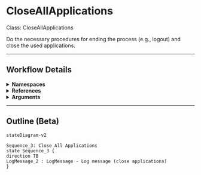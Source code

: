 # CloseAllApplications
Class: CloseAllApplications

Do the necessary procedures for ending the process (e.g., logout) and close the used applications.

<hr />

## Workflow Details
<details>
    <summary>
    <b>Namespaces</b>
    </summary>
    - System
- System.Collections.Generic
- System.Data
- System.Linq
- System.Text
- UiPath.Core
- UiPath.Core.Activities
- System.Linq.Expressions
- System.Collections.ObjectModel

</details>
<details>
    <summary>
    <b>References</b>
    </summary>
    - Microsoft.CSharp
- System
- System.Activities
- System.ComponentModel.TypeConverter
- System.Core
- System.Data
- System.Data.Common
- System.Linq
- System.Memory
- System.ObjectModel
- System.Private.CoreLib
- System.Runtime.Serialization
- System.ServiceModel
- System.ServiceModel.Activities
- System.ValueTuple
- System.Xaml
- System.Xml
- System.Xml.Linq
- UiPath.Excel
- UiPath.System.Activities
- UiPath.System.Activities.Design

</details>
<details>
    <summary>
    <b>Arguments</b>
    </summary>
    <table><tr><th>Name</th><th>Direction</th><th>Type</th><th>Description</th></tr></table>
</details>

<hr />

## Outline (Beta)

```mermaid
stateDiagram-v2

Sequence_3: Close All Applications
state Sequence_3 {
direction TB
LogMessage_2 : LogMessage - Log message (close applications)
}
```